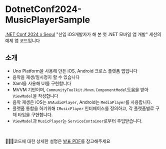 # DotnetConf2024-MusicPlayerSample
[.NET Conf 2024 x Seoul](https://dotnetconf.kr/2024) "신입 iOS개발자가 해 본 첫 .NET 모바일 앱 개발" 세션의 예제 앱 코드입니다

## 소개
- Uno Platform을 사용해 만든 iOS, Android 크로스 플랫폼 앱입니다
- 음악을 재생/일시정지 할 수 있습니다 
- Xaml을 사용해 UI를 구현합니다
- MVVM 기반이며, `CommunityToolkit.Mvvm.ComponentModel`도움을 받아 `ViewModel`을 작성합니다
- 음악 재생은 iOS는 `AVAudioPlayer`, Android는 `MediaPlayer`를 사용합니다.
- 플랫폼 통합을 하기위해 `IMusicPlayer` 인터페이스를 정의하고, 각 플랫폼별로 구체 타입을 구현합니다.
- `ViewModel`과 `MusicPlayer`는 `ServiceContainer`로부터 주입받습니다.

<br>

💁🏻‍♀️코드에 대한 상세한 설명은 [발표 PDF](https://github.com/yeahg-dev/DotnetConf2024-MusicPlayerSample/blob/main/dotnetconf2024-yeji-ppt.pdf)를 참고해주세요
